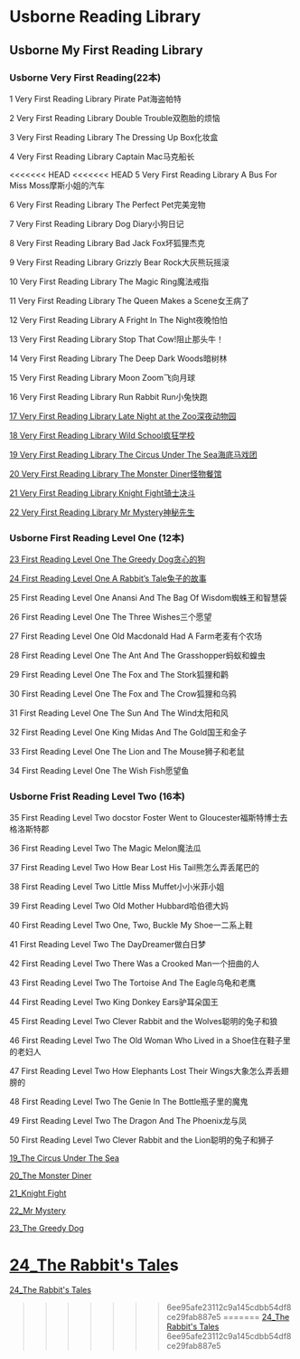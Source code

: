 # Usborne Reading Library

## Usborne My First Reading Library

### **Usborne Very First Reading(22本)**

1 Very First Reading Library Pirate Pat海盗帕特

2 Very First Reading Library Double Trouble双胞胎的烦恼

3 Very First Reading Library The Dressing Up Box化妆盒

4 Very First Reading Library Captain Mac马克船长

<<<<<<< HEAD
<<<<<<< HEAD
5 Very First Reading Library A Bus For Miss Moss摩斯小姐的汽车

6 Very First Reading Library The Perfect Pet完美宠物

7 Very First Reading Library Dog Diary小狗日记

8 Very First Reading Library Bad Jack Fox坏狐狸杰克

9 Very First Reading Library Grizzly Bear Rock大灰熊玩摇滚

10 Very First Reading Library The Magic Ring魔法戒指

11 Very First Reading Library The Queen Makes a Scene女王病了

12 Very First Reading Library A Fright In The Night夜晚怕怕

13 Very First Reading Library Stop That Cow!阻止那头牛！

14 Very First Reading Library The Deep Dark Woods暗树林

15 Very First Reading Library Moon Zoom飞向月球

16 Very First Reading Library Run Rabbit Run小兔快跑

[17 Very First Reading Library Late Night at the Zoo深夜动物园](docs/17_LateNightAtTheZoo.md)

[18 Very First Reading Library Wild School疯狂学校](docs/18_WildSchool.md)

[19 Very First Reading Library The Circus Under The Sea海底马戏团](docs/19_TheCircusUnderTheSea.md)

[20 Very First Reading Library The Monster Diner怪物餐馆](docs/20_TheMonsterDiner.md)

[21 Very First Reading Library Knight Fight骑士决斗](docs/21_KnightFight.md)

[22 Very First Reading Library Mr Mystery神秘先生](docs/22_MrMystery.md)

### **Usborne First Reading Level One (12本)**

[23 First Reading Level One The Greedy Dog贪心的狗](docs/23_TheGreedyDog.md)

[24 First Reading Level One A Rabbit’s Tale兔子的故事](docs/24_TheRabbit'sTale.md)

25 First Reading Level One Anansi And The Bag Of Wisdom蜘蛛王和智慧袋

26 First Reading Level One The Three Wishes三个愿望

27 First Reading Level One Old Macdonald Had A Farm老麦有个农场

28 First Reading Level One The Ant And The Grasshopper蚂蚁和蝗虫

29 First Reading Level One The Fox and The Stork狐狸和鹳

30 First Reading Level One The Fox and The Crow狐狸和乌鸦

31 First Reading Level One The Sun And The Wind太阳和风

32 First Reading Level One King Midas And The Gold国王和金子

33 First Reading Level One The Lion and The Mouse狮子和老鼠

34 First Reading Level One The Wish Fish愿望鱼

### **Usborne Frist Reading Level Two (16本)**

35 First Reading Level Two docstor Foster Went to Gloucester福斯特博士去格洛斯特郡

36 First Reading Level Two The Magic Melon魔法瓜

37 First Reading Level Two How Bear Lost His Tail熊怎么弄丢尾巴的

38 First Reading Level Two Little Miss Muffet小小米菲小姐

39 First Reading Level Two Old Mother Hubbard哈伯德大妈

40 First Reading Level Two One, Two, Buckle My Shoe一二系上鞋

41 First Reading Level Two The DayDreamer做白日梦

42 First Reading Level Two There Was a Crooked Man一个扭曲的人

43 First Reading Level Two The Tortoise And The Eagle乌龟和老鹰

44 First Reading Level Two King Donkey Ears驴耳朵国王

45 First Reading Level Two Clever Rabbit and the Wolves聪明的兔子和狼

46 First Reading Level Two The Old Woman Who Lived in a Shoe住在鞋子里的老妇人

47 First Reading Level Two How Elephants Lost Their Wings大象怎么弄丢翅膀的

48 First Reading Level Two The Genie In The Bottle瓶子里的魔鬼

49 First Reading Level Two The Dragon And The Phoenix龙与凤

50 First Reading Level Two Clever Rabbit and the Lion聪明的兔子和狮子





[19_The Circus Under The Sea](docs/19_TheCircusUnderTheSea.md)

[20_The Monster Diner](docs/20_TheMonsterDiner.md)

[21_Knight Fight](docs/21_KnightFight.md)

[22_Mr Mystery](docs/22_MrMystery.md)

[23_The Greedy Dog](docs/23_TheGreedyDog.md)

[24_The Rabbit's Tale](docs/24_TheRabbit'sTale.md)s
=======
[24_The Rabbit's Tales](doc/24_TheRabbit'sTale.md)
>>>>>>> 6ee95afe23112c9a145cdbb54df8ce29fab887e5
=======
[24_The Rabbit's Tales](doc/24_TheRabbit'sTale.md)
>>>>>>> 6ee95afe23112c9a145cdbb54df8ce29fab887e5
